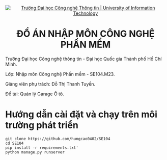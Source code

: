 <!-- Banner -->
<p align="center">
  <a href="https://www.uit.edu.vn/" title="Trường Đại học Công nghệ Thông tin" style="border: none;">
    <img src="https://i.imgur.com/WmMnSRt.png" alt="Trường Đại học Công nghệ Thông tin | University of Information Technology">
  </a>
</p>

<h1 align="center"><b>ĐỒ ÁN NHẬP MÔN CÔNG NGHỆ PHẦN MỀM</b></h1>

Trường Đại học Công nghệ thông tin - Đại học Quốc gia Thành phố Hồ Chí Minh.

Lớp: Nhập môn Công nghệ Phần mềm - SE104.M23.

Giảng viên phụ trách: Đỗ Thị Thanh Tuyền.

Đề tài: Quản lý Garage Ô tô.

# Hướng dẫn cài đặt và chạy trên môi trường phát triển
```
git clone https://github.com/hungcao0402/SE104
cd SE104
pip install -r requirements.txt'
python manage.py runserver
```


